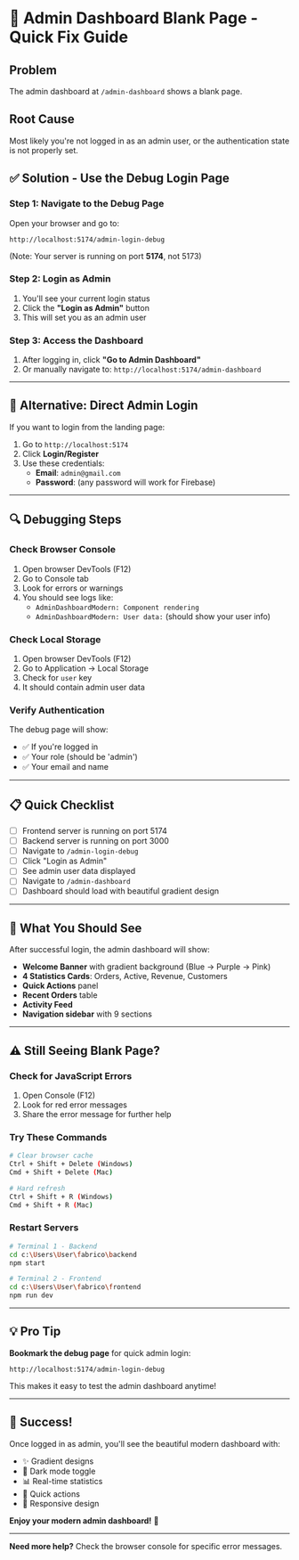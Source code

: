 # 🔧 Admin Dashboard Blank Page - Quick Fix Guide

## Problem
The admin dashboard at `/admin-dashboard` shows a blank page.

## Root Cause
Most likely you're not logged in as an admin user, or the authentication state is not properly set.

## ✅ Solution - Use the Debug Login Page

### Step 1: Navigate to the Debug Page
Open your browser and go to:
```
http://localhost:5174/admin-login-debug
```
(Note: Your server is running on port **5174**, not 5173)

### Step 2: Login as Admin
1. You'll see your current login status
2. Click the **"Login as Admin"** button
3. This will set you as an admin user

### Step 3: Access the Dashboard
1. After logging in, click **"Go to Admin Dashboard"**
2. Or manually navigate to: `http://localhost:5174/admin-dashboard`

---

## 🎯 Alternative: Direct Admin Login

If you want to login from the landing page:

1. Go to `http://localhost:5174`
2. Click **Login/Register**
3. Use these credentials:
   - **Email**: `admin@gmail.com`
   - **Password**: (any password will work for Firebase)

---

## 🔍 Debugging Steps

### Check Browser Console
1. Open browser DevTools (F12)
2. Go to Console tab
3. Look for errors or warnings
4. You should see logs like:
   - `AdminDashboardModern: Component rendering`
   - `AdminDashboardModern: User data:` (should show your user info)

### Check Local Storage
1. Open browser DevTools (F12)
2. Go to Application → Local Storage
3. Check for `user` key
4. It should contain admin user data

### Verify Authentication
The debug page will show:
- ✅ If you're logged in
- ✅ Your role (should be 'admin')
- ✅ Your email and name

---

## 📋 Quick Checklist

- [ ] Frontend server is running on port 5174
- [ ] Backend server is running on port 3000
- [ ] Navigate to `/admin-login-debug`
- [ ] Click "Login as Admin"
- [ ] See admin user data displayed
- [ ] Navigate to `/admin-dashboard`
- [ ] Dashboard should load with beautiful gradient design

---

## 🎨 What You Should See

After successful login, the admin dashboard will show:
- **Welcome Banner** with gradient background (Blue → Purple → Pink)
- **4 Statistics Cards**: Orders, Active, Revenue, Customers
- **Quick Actions** panel
- **Recent Orders** table
- **Activity Feed**
- **Navigation sidebar** with 9 sections

---

## ⚠️ Still Seeing Blank Page?

### Check for JavaScript Errors
1. Open Console (F12)
2. Look for red error messages
3. Share the error message for further help

### Try These Commands
```bash
# Clear browser cache
Ctrl + Shift + Delete (Windows)
Cmd + Shift + Delete (Mac)

# Hard refresh
Ctrl + Shift + R (Windows)
Cmd + Shift + R (Mac)
```

### Restart Servers
```bash
# Terminal 1 - Backend
cd c:\Users\User\fabrico\backend
npm start

# Terminal 2 - Frontend  
cd c:\Users\User\fabrico\frontend
npm run dev
```

---

## 💡 Pro Tip

**Bookmark the debug page** for quick admin login:
```
http://localhost:5174/admin-login-debug
```

This makes it easy to test the admin dashboard anytime!

---

## 🎉 Success!

Once logged in as admin, you'll see the beautiful modern dashboard with:
- ✨ Gradient designs
- 🌙 Dark mode toggle
- 📊 Real-time statistics
- 🚀 Quick actions
- 📱 Responsive design

**Enjoy your modern admin dashboard!** 🎊

---

**Need more help?** Check the browser console for specific error messages.
